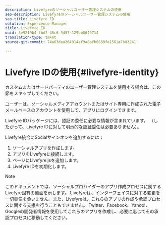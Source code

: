 ```yaml
---
description: Livefyreのソーシャルユーザー管理システムの使用
seo-description: Livefyreのソーシャルユーザー管理システムの使用
seo-title: Livefyre ID
solution: Experience Manager
title: Livefyre ID
uuid: 5e9219b4-fbd7-40c6-9d57-129bb0649714
translation-type: tm+mt
source-git-commit: 74a63daa264014af9a8afb6639fa1561a7b83241

---
```



# Livefyre IDの使用{#livefyre-identity}

カスタムまたはサードパーティのユーザー管理システムを使用する場合は、この節をスキップしてください。

ユーザーは、ソーシャルメディアアカウントまたはサイト専用に作成された電子メールベースのアカウントを使用して、アプリにログインできます。

Livefyre IDパッケージには、認証の委任に必要な情報が含まれています。 （したがって、Livefyre IDに対して明示的な認証委任は必要ありません）。

Livefyre統合にSocialサインオンを追加するには：

1. ソーシャルアプリを作成します。
1. アプリをLivefyreに接続します。
1. ページにLivefyre.jsを追加します。
1. Livefyre IDを初期化します。

>[!NOTE]
>
>このドキュメントでは、ソーシャルプロバイダーのアプリ作成プロセスに関するLivefyre固有の側面を示します。 Livefyreは、インターフェイスに対する変更を一切責任を負いません。また、Livefyreは、これらのアプリの作成や承認プロセスに関する支援を行うこともできません。 Twitter、Facebook、Yahoo!、Googleの開発者情報を使用してこれらのアプリを作成し、必要に応じてその承認プロセスに移動してください。


